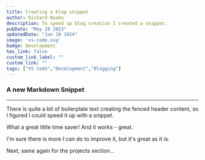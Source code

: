 ```yaml
---
title: Creating a blog snippet
author: Richard Noake
description: To speed up blog creation I created a snippet.
pubDate: "May 28 2023"
updatedDate: "Jan 10 2024"
image: 'vs-code.svg'
badge: Development
has_link: false
custom_link_label: ""
custom_link: ""
tags: ["VS Code","Development","Blogging"]
---
```



### A new Markdown Snippet

---
There is quite a bit of boilerplate text creating the fenced header content, so I figured I could speed it up with a snippet.

What a great little time saver!
And it works - great.

I'm sure there is more I can do to improve it, but it's great as it is.

Next, same again for the projects section...

